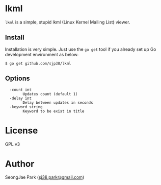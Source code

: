 lkml
====

`lkml` is a simple, stupid lkml (Linux Kernel Mailing List) viewer.


Install
-------

Installation is very simple.  Just use the `go get` tool if you already set up
Go development environment as below:

```
$ go get github.com/sjp38/lkml
```


Options
-------

```
  -count int
        Updates count (default 1)
  -delay int
        Delay between updates in seconds
  -keyword string
        Keyword to be exist in title
```


License
=======

GPL v3


Author
======

SeongJae Park (sj38.park@gmail.com)
